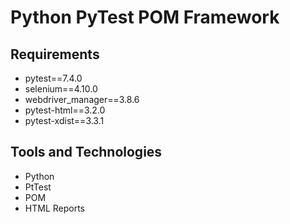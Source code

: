 # Python PyTest POM Framework

## Requirements 
- pytest==7.4.0
- selenium==4.10.0
- webdriver_manager==3.8.6
- pytest-html==3.2.0
- pytest-xdist==3.3.1

## Tools and Technologies
- Python
- PtTest
- POM
- HTML Reports
